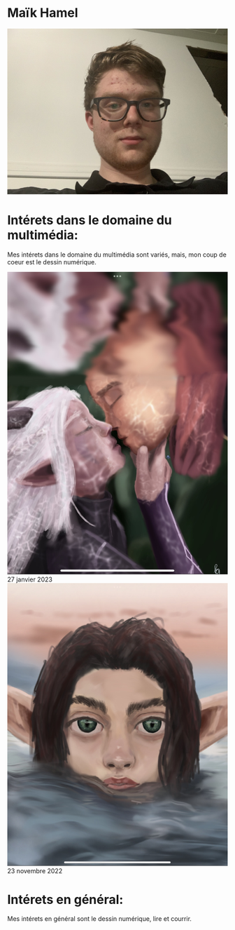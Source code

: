 # Maïk Hamel

![photo de moi](4319B513-F893-4140-A5E3-4615B02A2FAE.jpeg)

# Intérets dans le domaine du multimédia:

Mes intérets dans le domaine du multimédia sont variés, mais, mon coup de coeur est le dessin numérique. 




![mes desins que j'ai fait](E6287A06-2C8A-43EB-A0B3-AA4983952DB8.jpeg)
27 janvier 2023
![autre dessin que j'ai fait](196D02AA-94BB-41F0-B612-016BF328CC08.jpeg)
23 novembre 2022

# Intérets en général:
Mes intérets en général sont le dessin numérique, lire et courrir.

